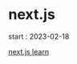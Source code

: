 # next.js

start : 2023-02-18

[next.js learn](https://nextjs.org/learn/foundations/about-nextjs?utm_source=next-site&utm_medium=nav-cta&utm_campaign=next-website)

